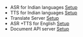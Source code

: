 
- ASR for Indian languages [Setup](asr_server.md)
- TTS for Indian languages [Setup](tts-server.md)
- Translate Server [Setup](translate_server.md)
- ASR +TTS for English [Setup](asr_tts_english.md)
- Document API server [Setup](docs_setup.md)